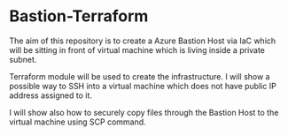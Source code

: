 # Bastion-Terraform
The aim of this repository is to create a Azure Bastion Host via IaC which will be sitting in front of virtual machine which is living inside a private subnet.

Terraform module will be used to create the infrastructure. 
I will show a possible way to SSH into a virtual machine which does not have public IP address assigned to it. 

I will show also how to securely copy files through the Bastion Host to the virtual machine using SCP command. 


